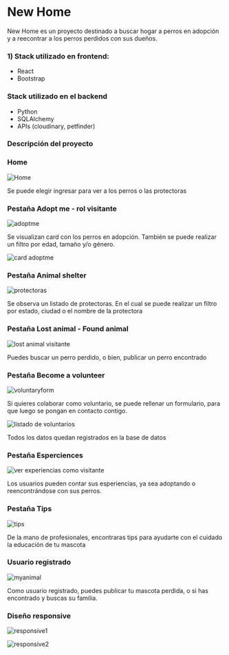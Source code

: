 # New Home

New Home es un proyecto destinado a buscar hogar a perros en adopción y a reecontrar a los perros perdidos con sus dueños.

### 1) Stack utilizado en frontend:
- React
- Bootstrap

### Stack utilizado en el backend

- Python
- SQLAlchemy
- APIs (cloudinary, petfinder)

### Descripción del proyecto

### Home

![Home](https://github.com/user-attachments/assets/bb167e6a-01b1-48c8-8fcd-e094dd699d68)


Se puede elegir ingresar para ver a los perros o las protectoras


### Pestaña Adopt me - rol visitante


![adoptme](https://github.com/user-attachments/assets/2b40dd41-869b-4d30-8ffa-e52841a5d3e3)


Se visualizan card con los perros en adopción.
También se puede realizar un filtro por edad, tamaño y/o género.


![card adoptme](https://github.com/user-attachments/assets/34aeef02-2b81-4b9c-b7b2-96a6c2b92625)



### Pestaña Animal shelter



![protectoras](https://github.com/user-attachments/assets/d323f415-f4a4-4991-8583-94bf92626d7c)



Se observa un listado de protectoras. En el cual se puede realizar un filtro por estado, ciudad o el nombre de la protectora



### Pestaña Lost animal - Found animal


![lost animal visitante](https://github.com/user-attachments/assets/6421543f-6092-4af5-b834-39a8ed6fda3d)


Puedes buscar un perro perdido, o bien, publicar un perro encontrado


### Pestaña Become a volunteer





![voluntaryform](https://github.com/user-attachments/assets/2b3056b8-5f86-42af-9483-0ee547a9dbea)



Si quieres colaborar como voluntario, se puede rellenar un formulario, para que luego se pongan en contacto contigo.



![listado de voluntarios](https://github.com/user-attachments/assets/45e21f9e-ab24-4912-89c0-73388821e60f)



Todos los datos quedan registrados en la base de datos




### Pestaña Esperciences



![ver experiencias como visitante](https://github.com/user-attachments/assets/445cd732-bf4c-4cf0-b4ca-78bbc983b59e)




Los usuarios pueden contar sus esperiencias, ya sea adoptando o reencontrándose con sus perros.





### Pestaña Tips




![tips](https://github.com/user-attachments/assets/05ab968d-0785-4084-99cd-4b43aa97b580)



De la mano de profesionales, encontraras tips para ayudarte con el cuidado la educación de tu mascota





### Usuario registrado




![myanimal](https://github.com/user-attachments/assets/90a46d12-d735-4792-a453-aaa0ad1bcffa)



Como usuario registrado, puedes publicar tu mascota perdida, o si has encontrado y buscas su familia.



### Diseño responsive





![responsive1](https://github.com/user-attachments/assets/9c04fc48-4951-45c0-8e19-a09678ce5de4)






![responsive2](https://github.com/user-attachments/assets/1a4fa327-cd8c-4379-9b1e-beb2bd9c25d4)








